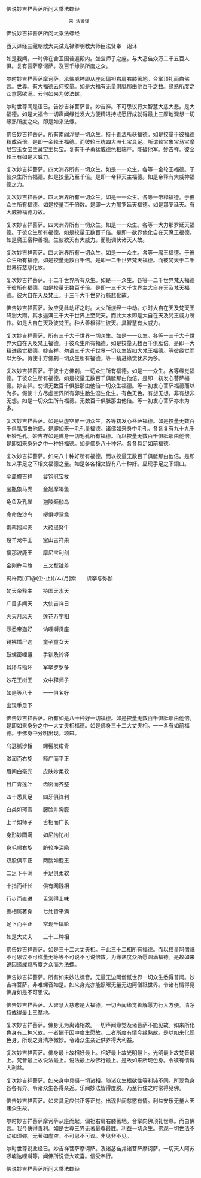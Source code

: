   佛说妙吉祥菩萨所问大乘法螺经  

                        　　宋 法贤译  

佛说妙吉祥菩萨所问大乘法螺经  

西天译经三藏朝散大夫试光禄卿明教大师臣法贤奉　诏译  

如是我闻。一时佛在舍卫国普遍殿内。坐宝师子之座。与大苾刍众万二千五百人俱。复有菩萨摩诃萨。及百千缘熟所度之众。  

尔时妙吉祥菩萨摩诃萨。承佛威神即从座起偏袒右肩右膝著地。合掌顶礼而白佛言。世尊。有大福德云何挍量。如是大福有无量俱胝那由他百千之数。缘熟所度之众意愿欲满。云何如来为彼法螺。  

尔时世尊闻是语已。告妙吉祥菩萨言。妙吉祥。不可思议行大智慧大慈大悲。是大福德。如是大福令一切声闻缘觉发大方便精进持戒愿行成就得最上三摩地观想一切缘熟所度之众。即是如来法螺。  

佛告妙吉祥菩萨。所有南阎浮提一切众生。持十善法所获福德。如是挍量于彼福德积成百倍。是即一金轮王福德。而彼轮王统四大洲七宝具足。所谓轮宝象宝马宝摩尼宝玉女宝主藏宝主兵宝。复有千子勇猛威德色相端严。能破他军。妙吉祥。彼金轮王有如是大威力。  

复次妙吉祥菩萨。四大洲界所有一切众生。如是一一众生。各等一金轮王福德。于彼众生所有福德。如是挍量乃至千倍。是即一帝释天主福德。如是帝释有大威神福德之力。  

复次妙吉祥菩萨。四大洲界所有一切众生。如是一一众生。各等一帝释福德。于彼众生所有福德。如是挍量百千倍数。是即一大力那罗延天福德。如是那罗延天。有大威神福德力故。  

复次妙吉祥菩萨。四大洲界所有一切众生。如是一一众生。各等一大力那罗延天福德。于彼众生所有福德。如是挍量无数百千倍。是即一欲界他化自在天魔王福德。如是魔王宿种善根。生彼欲天有大威力。而能调伏诸天人故。  

复次妙吉祥菩萨。四大洲界所有一切众生。如是一一众生。各等一魔王福德。于彼众生所有福德。如是挍量无数百千倍。是即一二千世界梵天福德。而彼梵天于二千世界行慈悲化故。  

复次妙吉祥菩萨。于二千世界所有众生。如是一一众生。各等一二千世界梵天福德于彼所有福德。如是挍量无数百千倍。是即一三千大千世界主大自在天及梵天福德。彼大自在天及梵王。于三千大千世界行慈悲化故。  

佛告妙吉祥菩萨。汝应见此劫坏之时。大火所烧经一中劫。尔时大自在天及梵天王降澍大雨。其水遍满三千大千世界上至梵天。而此大水即是大自在天及梵王威力所作。如是大自在天及彼梵王。种大善根得生彼天。具智慧有大威力。  

复次妙吉祥菩萨。所有三千大千世界一切众生。如是一一众生。各等一三千大千世界大自在天及梵王福德。于彼众生所有福德。如是挍量无数百千俱胝倍。是即一大精进缘觉福德。妙吉祥。勿谓三千大千世界一切众生皆如大梵王福德。等彼缘觉而以为多。假使十方佛刹一切众生所有福德。等一精进缘觉犹未为多。  

复次妙吉祥菩萨。于彼十方佛刹。一切众生所有福德。如是一一众生。各等缘觉福德。于彼众生所有福德。如是挍量无数百千俱胝那由他倍。是即一初发心菩萨福德。妙吉祥。勿谓无数百千俱胝那由他倍一切众生福德。等一初发心菩萨福德而以为多。假使十方尽虚空界所有卵生胎生湿生化生。有色无色。有想无想。非有想非无想。如是一切众生所有福德。无数百千俱胝那由他倍。等一初发心菩萨亦未为多。  

复次妙吉祥菩萨。如是尽虚空界一切众生。各等初发心菩萨福德。如是挍量无数百千俱胝那由他倍。是即如来一毛孔量福德。诸佛如来身中毛孔。各各复有九十九千细妙毛孔。妙吉祥如是佛身一切毛孔所有福德。而以挍量无数百千俱胝那由他倍。是即如来身分之中一种好福德。如是佛身八十种好。各各具足如前福德。  

复次妙吉祥菩萨。如来八十种好所有福德。而以挍量无数百千俱胝那由他倍。是即如来手足之下相文福德之量。如是各各相文皆有八十种好。显现手足之下颂曰。  

伞盖幢吉祥　　鬘钩冠宝杖  

宝瓶象马虎　　金翅摩竭鱼  

龟鱼及孔雀　　迦陵频伽鸟  

命命佐沙鸟　　拶俱啰鸳鸯  

鹦鹉鹅鸠麦　　大药提努牛  

羖羊龙牛王　　宝山吉祥果  

播那波鹿王　　摩尼宝利剑  

金刚杵弓旗　　三叉犁钺斧  

捣杵箭[(ㄇ@(企-止))/ㄙ/月]索　　虞拏与弥伽  

梵天帝释主　　持国天水天  

广目多闻天　　大仙吉祥日  

火天月风天　　莲花万字相  

莎悉帝迦好　　讷哩嚩贤座  

镜拂憍尸迦　　童子童女天  

鼓螺密哩誐　　手钏及铃铎  

耳环与指环　　军拏罗罗多  

妙花王树王　　众中释师子  

如是等八十　　一一俱名好  

出现手足下  

佛告妙吉祥菩萨。所有如是八十种好一切福德。如是挍量无数百千俱胝那由他倍。是即如来身分之中一大丈夫相福德。如是佛身三十二大丈夫相。一一各有如前福德。于佛身中分明出现。颂曰。  

乌瑟腻沙相　　螺髻发绀青  

滋润而右旋　　额广而平正  

眉间白毫光　　皮肤妙柔软  

目广青莲叶　　齿密而齐整  

四十悉具足　　四牙俱锋利  

白类如珂雪　　腮脸并胸臆  

上半如师子　　舌相而广长  

身形妙圆满　　如尼拘陀树  

身毛顺右旋　　脐轮净深隐  

双股俱平正　　两腨如鹿王  

二足下平满　　手足俱柔软  

十指而纤长　　俱有网鞔相  

行步而直进　　舌常得上味  

善相属著身　　七处皆平满  

足下而平正　　常现千辐轮  

如是大丈夫　　三十二种相  

佛告妙吉祥菩萨。如是三十二大丈夫相。于此三十二相所有福德。而以挍量阿僧祇不可思议不可称量无等等不可说不可说倍数。为缘熟度众所愿圆满福德。是故如来说因缘成熟所度之众而为法螺。  

佛告妙吉祥菩萨。所有如来妙法螺音。无量无边阿僧祇世界一切众生悉得普闻。妙吉祥菩萨。非唯螺音如是。如来身光亦能照曜无量无边阿僧祇世界。令诸有情得见佛身如是不可思议。  

佛告妙吉祥菩萨。大智慧大慈悲是大福德。一切声闻缘觉善解愿力行大方便。清净持戒得最上三摩地。  

复次妙吉祥菩萨。佛身无为离诸相故。一切声闻缘觉及诸菩萨不能见故。如来所化色身有二种义故。一者酬于因中度生愿故。二者所度有情今缘熟故。是以如来化现色身。所现之身清净微妙。令诸众生亲近供养得大利益。  

复次妙吉祥菩萨。佛身最上故相好最上。相好最上故光明最上。光明最上故梵音最上。梵音最上故说法最上。说法最上故佛行最上。是故如来所现色身。令彼有情得大利益。  

复次妙吉祥菩萨。如来身中具摄一切诸相。随诸众生根欲性等利钝不同。所现色身各各有异。令诸众生各得亲近。乐闻妙法皆得度脱。乃至行住之时常得见佛。  

佛告妙吉祥菩萨。如来具足应供正等正觉。出现世间慈愍有情。利益安乐无量人天诸众生故。  

尔时妙吉祥菩萨摩诃萨从座而起。偏袒右肩右膝著地。合掌向佛顶礼世尊。而白佛言。我今快得善利。如是世尊三界无著最尊最胜。利益一切众生。佛观一切世法不动如须弥。无著如虚空。不可思不可议。非见非不见。  

尔时世尊说此经已。妙吉祥菩萨摩诃萨。及诸苾刍并诸菩萨摩诃萨。一切天人阿苏啰巘达哩嚩等。闻佛所说皆大欢喜。信受奉行。  

佛说妙吉祥菩萨所问大乘法螺经  
